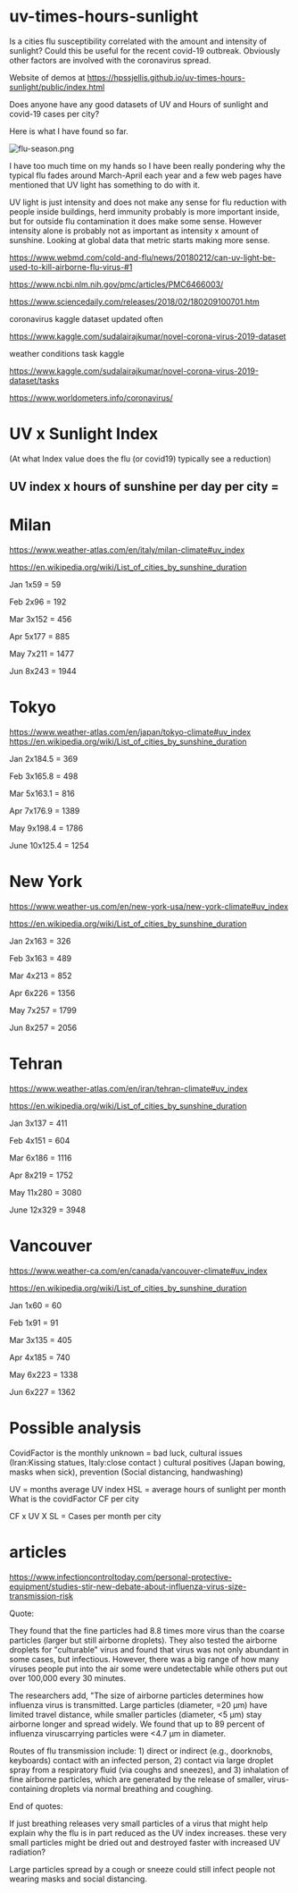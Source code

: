 # uv-times-hours-sunlight
Is a cities flu susceptibility correlated with the amount and intensity of sunlight? Could this be useful for the recent covid-19 outbreak. Obviously other factors are involved with the coronavirus spread.



Website of demos at https://hpssjellis.github.io/uv-times-hours-sunlight/public/index.html



Does anyone have any good datasets of UV and Hours of sunlight and covid-19 cases per city?

Here is what I have found so far.

![flu-season.png](flu-season.png)

I have too much time on my hands so I have been really pondering why the typical flu fades around March-April each year and a few web pages have mentioned that UV light has something to do with it. 

UV light is just intensity and does not make any sense for flu reduction with people inside buildings, herd immunity probably is more important inside, but for outside flu contamination it does make some sense. However intensity alone is probably not as important as intensity x amount of sunshine. Looking at global data that metric starts making more sense.



https://www.webmd.com/cold-and-flu/news/20180212/can-uv-light-be-used-to-kill-airborne-flu-virus-#1 

https://www.ncbi.nlm.nih.gov/pmc/articles/PMC6466003/

https://www.sciencedaily.com/releases/2018/02/180209100701.htm
 
 

coronavirus kaggle dataset updated often

https://www.kaggle.com/sudalairajkumar/novel-corona-virus-2019-dataset



weather conditions task kaggle

https://www.kaggle.com/sudalairajkumar/novel-corona-virus-2019-dataset/tasks






https://www.worldometers.info/coronavirus/



# UV x Sunlight Index 

(At what Index value does the flu (or covid19) typically see a reduction)

## UV index x hours of sunshine per day per city = 




# Milan

https://www.weather-atlas.com/en/italy/milan-climate#uv_index

https://en.wikipedia.org/wiki/List_of_cities_by_sunshine_duration





Jan 1x59  =   59

Feb 2x96  =  192

Mar 3x152 =  456

Apr 5x177 =  885

May 7x211 = 1477

Jun 8x243 = 1944


# Tokyo

https://www.weather-atlas.com/en/japan/tokyo-climate#uv_index
https://en.wikipedia.org/wiki/List_of_cities_by_sunshine_duration



Jan 2x184.5   =  369

Feb 3x165.8   =  498

Mar 5x163.1   =  816

Apr 7x176.9   = 1389

May 9x198.4   = 1786

June 10x125.4 = 1254


# New York

https://www.weather-us.com/en/new-york-usa/new-york-climate#uv_index

https://en.wikipedia.org/wiki/List_of_cities_by_sunshine_duration

Jan 2x163 =  326

Feb 3x163 =  489

Mar 4x213 =  852

Apr 6x226 =  1356

May 7x257 =  1799

Jun 8x257 =  2056





# Tehran


https://www.weather-atlas.com/en/iran/tehran-climate#uv_index

https://en.wikipedia.org/wiki/List_of_cities_by_sunshine_duration



Jan 3x137   =  411

Feb 4x151   =  604

Mar 6x186   = 1116

Apr 8x219   = 1752

May 11x280  = 3080

June 12x329 = 3948





# Vancouver

https://www.weather-ca.com/en/canada/vancouver-climate#uv_index

https://en.wikipedia.org/wiki/List_of_cities_by_sunshine_duration

Jan 1x60  = 60

Feb 1x91  = 91

Mar 3x135 = 405

Apr 4x185 = 740

May 6x223 = 1338

Jun 6x227 = 1362





# Possible analysis

CovidFactor is the monthly unknown = bad luck, cultural issues (Iran:Kissing statues, Italy:close contact ) cultural positives (Japan bowing, masks when sick), prevention (Social distancing, handwashing)

UV = months average UV index
HSL = average hours of sunlight per month 
What is the covidFactor CF per city

CF x UV X SL = Cases per month per city




# articles

https://www.infectioncontroltoday.com/personal-protective-equipment/studies-stir-new-debate-about-influenza-virus-size-transmission-risk

Quote:

 They found that the fine particles had 8.8 times more virus than the coarse particles (larger but still airborne droplets). They also tested the airborne droplets for "culturable" virus and found that virus was not only abundant in some cases, but infectious. However, there was a big range of how many viruses people put into the air some were undetectable while others put out over 100,000 every 30 minutes. 
 
 
 The researchers add, "The size of airborne particles determines how influenza virus is transmitted. Large particles (diameter, =20 µm) have limited travel distance, while smaller particles (diameter, <5 µm) stay airborne longer and spread widely. We found that up to 89 percent of influenza viruscarrying particles were <4.7 µm in diameter.
 
 Routes of flu transmission include: 1) direct or indirect (e.g., doorknobs, keyboards) contact with an infected person, 2) contact via large droplet spray from a respiratory fluid (via coughs and sneezes), and 3) inhalation of fine airborne particles, which are generated by the release of smaller, virus-containing droplets via normal breathing and coughing. 
 
 
End of quotes:

If just breathing releases very small particles of a virus that might help explain why the flu is in part reduced as the UV index increases. these very small particles might be dried out and destroyed faster with increased UV radiation?

Large particles spread by a cough or sneeze could still infect people not wearing masks and social distancing.
